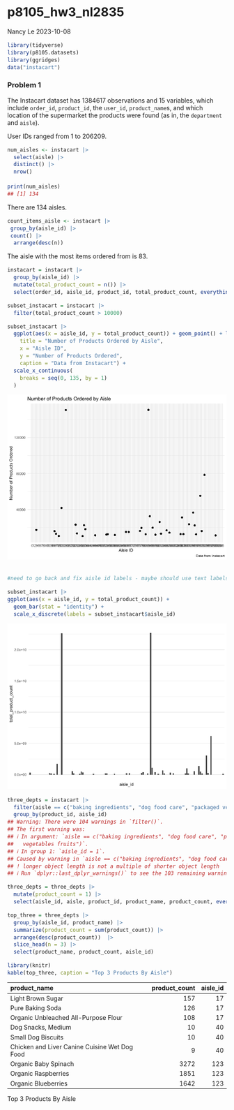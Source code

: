 p8105_hw3_nl2835
================
Nancy Le
2023-10-08

``` r
library(tidyverse)
library(p8105.datasets)
library(ggridges)
data("instacart")
```

### Problem 1

The Instacart dataset has 1384617 observations and 15 variables, which
include `order_id`, `product_id`, the `user_id`, `product_name`s, and
which location of the supermarket the products were found (as in, the
`department` and `aisle`).

User IDs ranged from 1 to 206209.

``` r
num_aisles <- instacart |> 
  select(aisle) |> 
  distinct() |> 
  nrow()

print(num_aisles)
## [1] 134
```

There are 134 aisles.

``` r
count_items_aisle <- instacart |> 
 group_by(aisle_id) |> 
 count() |> 
  arrange(desc(n))
```

The aisle with the most items ordered from is 83.

``` r
instacart = instacart |> 
  group_by(aisle_id) |> 
  mutate(total_product_count = n()) |> 
  select(order_id, aisle_id, product_id, total_product_count, everything())
```

``` r
subset_instacart = instacart |> 
  filter(total_product_count > 10000)
```

``` r
subset_instacart |> 
  ggplot(aes(x = aisle_id, y = total_product_count)) + geom_point() + labs(
    title = "Number of Products Ordered by Aisle",
    x = "Aisle ID",
    y = "Number of Products Ordered",
    caption = "Data from Instacart") +
  scale_x_continuous(
    breaks = seq(0, 135, by = 1)
  )
```

![](p8105_hw3_nl2835_files/figure-gfm/scatterplot%20items%20by%20aisle-1.png)<!-- -->

``` r

#need to go back and fix aisle id labels - maybe should use text labels above just the top 3 product counts?
```

``` r
subset_instacart |> 
ggplot(aes(x = aisle_id, y = total_product_count)) + 
  geom_bar(stat = "identity") + 
  scale_x_discrete(labels = subset_instacart$aisle_id)
```

![](p8105_hw3_nl2835_files/figure-gfm/bar%20plot%20items%20by%20aisle-1.png)<!-- -->

``` r
three_depts = instacart |> 
  filter(aisle == c("baking ingredients", "dog food care", "packaged vegetables fruits")) |> 
  group_by(product_id, aisle_id) 
## Warning: There were 104 warnings in `filter()`.
## The first warning was:
## ℹ In argument: `aisle == c("baking ingredients", "dog food care", "packaged
##   vegetables fruits")`.
## ℹ In group 1: `aisle_id = 1`.
## Caused by warning in `aisle == c("baking ingredients", "dog food care", "packaged vegetables fruits")`:
## ! longer object length is not a multiple of shorter object length
## ℹ Run `dplyr::last_dplyr_warnings()` to see the 103 remaining warnings.
```

``` r
three_depts = three_depts |> 
  mutate(product_count = 1) |> 
  select(aisle_id, aisle, product_id, product_name, product_count, everything()) 
```

``` r
top_three = three_depts |> 
  group_by(aisle_id, product_name) |> 
  summarize(product_count = sum(product_count)) |> 
  arrange(desc(product_count))  |> 
  slice_head(n = 3) |> 
  select(product_name, product_count, aisle_id) 
```

``` r
library(knitr)
kable(top_three, caption = "Top 3 Products By Aisle")
```

| product_name                                  | product_count | aisle_id |
|:----------------------------------------------|--------------:|---------:|
| Light Brown Sugar                             |           157 |       17 |
| Pure Baking Soda                              |           126 |       17 |
| Organic Unbleached All-Purpose Flour          |           108 |       17 |
| Dog Snacks, Medium                            |            10 |       40 |
| Small Dog Biscuits                            |            10 |       40 |
| Chicken and Liver Canine Cuisine Wet Dog Food |             9 |       40 |
| Organic Baby Spinach                          |          3272 |      123 |
| Organic Raspberries                           |          1851 |      123 |
| Organic Blueberries                           |          1642 |      123 |

Top 3 Products By Aisle
